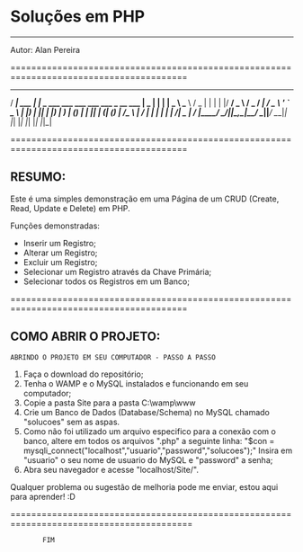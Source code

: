 ﻿# Soluções em PHP
----------------------------------------------------------------------------

Autor:
Alan Pereira

========================================================================================


  ____        _                                                        ____  _   _ ____  
 / ___|  ___ | |_   _  ___ ___   ___  ___         ___ _ __ ___        |  _ \| | | |  _ \ 
 \___ \ / _ \| | | | |/ __/ _ \ / _ \/ __|       / _ \ '_ ` _ \       | |_) | |_| | |_) |
  ___) | (_) | | |_| | (_| (_) |  __/\__ \      |  __/ | | | | |      |  __/|  _  |  __/ 
 |____/ \___/|_|\__,_|\___\___/ \___||___/       \___|_| |_| |_|      |_|   |_| |_|_|    
                                                                                         

========================================================================================

RESUMO:
--------------------------

Este é uma simples demonstração em uma Página de um CRUD (Create, Read, Update e Delete) em PHP.

Funções demonstradas:

- Inserir um Registro;
- Alterar um Registro;
- Excluir um Registro;
- Selecionar um Registro através da Chave Primária;
- Selecionar todos os Registros em um Banco;

========================================================================================


COMO ABRIR O PROJETO:
--------------------------

	ABRINDO O PROJETO EM SEU COMPUTADOR - PASSO A PASSO

1. Faça o download do repositório;
2. Tenha o WAMP e o MySQL instalados e funcionando em seu computador;
3. Copie a pasta Site para a pasta C:\wamp\www
4. Crie um Banco de Dados (Database/Schema) no MySQL chamado "solucoes" sem as aspas.
5. Como não foi utilizado um arquivo especifico para a conexão com o banco, altere em todos os arquivos ".php" a seguinte linha: 
	"$con = mysqli_connect("localhost","usuario","password","solucoes");"
	Insira em "usuario" o seu nome de usuario do MySQL e "password" a senha;
6. Abra seu navegador e acesse "localhost/Site/".

Qualquer problema ou sugestão de melhoria pode me enviar, estou aqui para aprender! :D

=========================================================================================

			FIM

